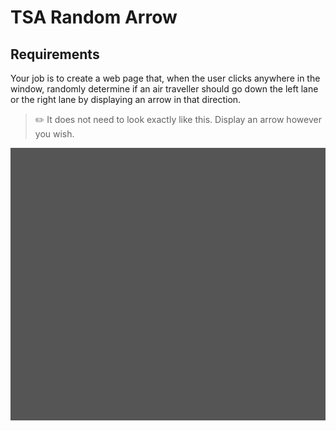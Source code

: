 # TSA Random Arrow

## Requirements

Your job is to create a web page that, when the user clicks anywhere in the window, randomly determine if an air traveller should go down the left lane or the right lane by displaying an arrow in that direction.

> :pencil2: It does not need to look exactly like this. Display an arrow however you wish.

![TSA Arrow](./images/tsa-arrow.gif)
